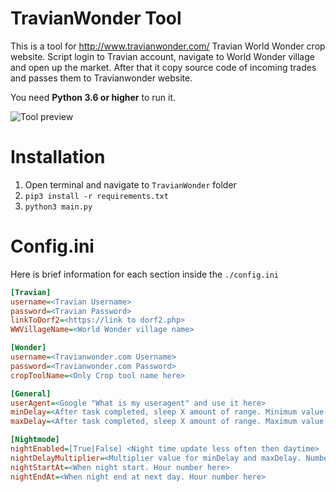 # TravianWonder Tool
This is a tool for http://www.travianwonder.com/ Travian World Wonder crop website.
Script login to Travian account, navigate to World Wonder village and open up the market. After that it copy source code of incoming trades and passes them to Travianwonder website.

You need **Python 3.6 or higher** to run it.

![Tool preview](https://i.imgur.com/Ov1qOBT.png)

# Installation
1. Open terminal and navigate to ``TravianWonder`` folder
2. ``pip3 install -r requirements.txt``
3. ``python3 main.py``

# Config.ini
Here is brief information for each section inside the ``./config.ini``
```ini
[Travian]
username=<Travian Username>
password=<Travian Password>
linkToDorf2=<https://link to dorf2.php>
WWVillageName=<World Wonder village name>

[Wonder]
username=<Travianwonder.com Username>
password=<Travianwonder.com Password>
cropToolName=<Only Crop tool name here>

[General]
userAgent=<Google "What is my useragent" and use it here>
minDelay=<After task completed, sleep X amount of range. Minimum value in seconds>
maxDelay=<After task completed, sleep X amount of range. Maximum value in seconds>

[Nightmode]
nightEnabled=[True|False] <Night time update less often then daytime>
nightDelayMultiplier=<Multiplier value for minDelay and maxDelay. Number only>
nightStartAt=<When night start. Hour number here>
nightEndAt=<When night end at next day. Hour number here>
```
